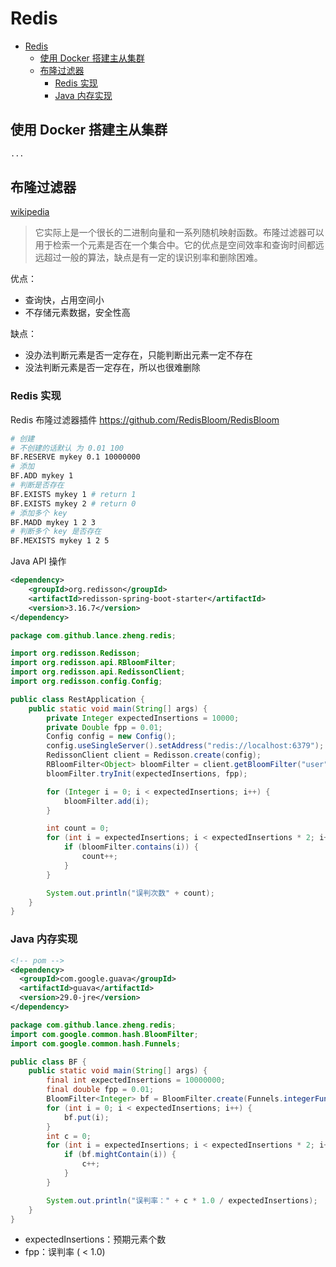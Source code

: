 # Redis

- [Redis](#redis)
  - [使用 Docker 搭建主从集群](#使用-docker-搭建主从集群)
  - [布隆过滤器](#布隆过滤器)
    - [Redis 实现](#redis-实现)
    - [Java 内存实现](#java-内存实现)

## 使用 Docker 搭建主从集群

```sh
...
```

## 布隆过滤器

[wikipedia](https://zh.wikipedia.org/zh-cn/%E5%B8%83%E9%9A%86%E8%BF%87%E6%BB%A4%E5%99%A8)

> 它实际上是一个很长的二进制向量和一系列随机映射函数。布隆过滤器可以用于检索一个元素是否在一个集合中。它的优点是空间效率和查询时间都远远超过一般的算法，缺点是有一定的误识别率和删除困难。

优点：

- 查询快，占用空间小
- 不存储元素数据，安全性高

缺点：

- 没办法判断元素是否一定存在，只能判断出元素一定不存在
- 没法判断元素是否一定存在，所以也很难删除

### Redis 实现

Redis 布隆过滤器插件
<https://github.com/RedisBloom/RedisBloom>

```sh
# 创建
# 不创建的话默认 为 0.01 100
BF.RESERVE mykey 0.1 10000000
# 添加
BF.ADD mykey 1
# 判断是否存在
BF.EXISTS mykey 1 # return 1
BF.EXISTS mykey 2 # return 0
# 添加多个 key
BF.MADD mykey 1 2 3
# 判断多个 key 是否存在
BF.MEXISTS mykey 1 2 5
```

Java API 操作

```xml
<dependency>
    <groupId>org.redisson</groupId>
    <artifactId>redisson-spring-boot-starter</artifactId>
    <version>3.16.7</version>
</dependency>
```

```java
package com.github.lance.zheng.redis;

import org.redisson.Redisson;
import org.redisson.api.RBloomFilter;
import org.redisson.api.RedissonClient;
import org.redisson.config.Config;

public class RestApplication {
    public static void main(String[] args) {
        private Integer expectedInsertions = 10000;
        private Double fpp = 0.01;
        Config config = new Config();
        config.useSingleServer().setAddress("redis://localhost:6379");
        RedissonClient client = Redisson.create(config);
        RBloomFilter<Object> bloomFilter = client.getBloomFilter("user");
        bloomFilter.tryInit(expectedInsertions, fpp);

        for (Integer i = 0; i < expectedInsertions; i++) {
            bloomFilter.add(i);
        }

        int count = 0;
        for (int i = expectedInsertions; i < expectedInsertions * 2; i++) {
            if (bloomFilter.contains(i)) {
                count++;
            }
        }

        System.out.println("误判次数" + count);
    }
}
```

### Java 内存实现

```xml
<!-- pom -->
<dependency>
  <groupId>com.google.guava</groupId>
  <artifactId>guava</artifactId>
  <version>29.0-jre</version>
</dependency>
```

```java
package com.github.lance.zheng.redis;
import com.google.common.hash.BloomFilter;
import com.google.common.hash.Funnels;

public class BF {
    public static void main(String[] args) {
        final int expectedInsertions = 10000000;
        final double fpp = 0.01;
        BloomFilter<Integer> bf = BloomFilter.create(Funnels.integerFunnel(), expectedInsertions, fpp);
        for (int i = 0; i < expectedInsertions; i++) {
            bf.put(i);
        }
        int c = 0;
        for (int i = expectedInsertions; i < expectedInsertions * 2; i++) {
            if (bf.mightContain(i)) {
                c++;
            }
        }

        System.out.println("误判率：" + c * 1.0 / expectedInsertions);
    }
}
```

- expectedInsertions：预期元素个数
- fpp：误判率 ( < 1.0)
